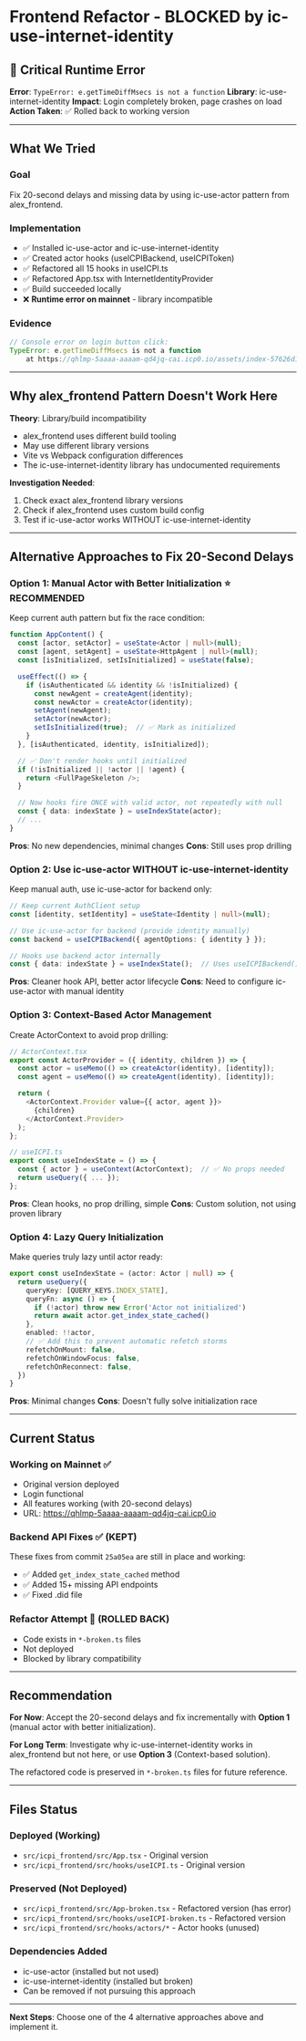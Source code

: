 # Frontend Refactor - BLOCKED by ic-use-internet-identity

## 🔴 Critical Runtime Error

**Error**: `TypeError: e.getTimeDiffMsecs is not a function`
**Library**: ic-use-internet-identity
**Impact**: Login completely broken, page crashes on load
**Action Taken**: ✅ Rolled back to working version

---

## What We Tried

### Goal
Fix 20-second delays and missing data by using ic-use-actor pattern from alex_frontend.

### Implementation
- ✅ Installed ic-use-actor and ic-use-internet-identity
- ✅ Created actor hooks (useICPIBackend, useICPIToken)
- ✅ Refactored all 15 hooks in useICPI.ts
- ✅ Refactored App.tsx with InternetIdentityProvider
- ✅ Build succeeded locally
- ❌ **Runtime error on mainnet** - library incompatible

### Evidence
```javascript
// Console error on login button click:
TypeError: e.getTimeDiffMsecs is not a function
    at https://qhlmp-5aaaa-aaaam-qd4jq-cai.icp0.io/assets/index-57626d14.js:1
```

---

## Why alex_frontend Pattern Doesn't Work Here

**Theory**: Library/build incompatibility
- alex_frontend uses different build tooling
- May use different library versions
- Vite vs Webpack configuration differences
- The ic-use-internet-identity library has undocumented requirements

**Investigation Needed**:
1. Check exact alex_frontend library versions
2. Check if alex_frontend uses custom build config
3. Test if ic-use-actor works WITHOUT ic-use-internet-identity

---

## Alternative Approaches to Fix 20-Second Delays

### Option 1: Manual Actor with Better Initialization ⭐ RECOMMENDED
Keep current auth pattern but fix the race condition:

```typescript
function AppContent() {
  const [actor, setActor] = useState<Actor | null>(null);
  const [agent, setAgent] = useState<HttpAgent | null>(null);
  const [isInitialized, setIsInitialized] = useState(false);

  useEffect(() => {
    if (isAuthenticated && identity && !isInitialized) {
      const newAgent = createAgent(identity);
      const newActor = createActor(identity);
      setAgent(newAgent);
      setActor(newActor);
      setIsInitialized(true);  // ✅ Mark as initialized
    }
  }, [isAuthenticated, identity, isInitialized]);

  // ✅ Don't render hooks until initialized
  if (!isInitialized || !actor || !agent) {
    return <FullPageSkeleton />;
  }

  // Now hooks fire ONCE with valid actor, not repeatedly with null
  const { data: indexState } = useIndexState(actor);
  // ...
}
```

**Pros**: No new dependencies, minimal changes
**Cons**: Still uses prop drilling

### Option 2: Use ic-use-actor WITHOUT ic-use-internet-identity
Keep manual auth, use ic-use-actor for backend only:

```typescript
// Keep current AuthClient setup
const [identity, setIdentity] = useState<Identity | null>(null);

// Use ic-use-actor for backend (provide identity manually)
const backend = useICPIBackend({ agentOptions: { identity } });

// Hooks use backend actor internally
const { data: indexState } = useIndexState();  // Uses useICPIBackend() internally
```

**Pros**: Cleaner hook API, better actor lifecycle
**Cons**: Need to configure ic-use-actor with manual identity

### Option 3: Context-Based Actor Management
Create ActorContext to avoid prop drilling:

```typescript
// ActorContext.tsx
export const ActorProvider = ({ identity, children }) => {
  const actor = useMemo(() => createActor(identity), [identity]);
  const agent = useMemo(() => createAgent(identity), [identity]);

  return (
    <ActorContext.Provider value={{ actor, agent }}>
      {children}
    </ActorContext.Provider>
  );
};

// useICPI.ts
export const useIndexState = () => {
  const { actor } = useContext(ActorContext);  // ✅ No props needed
  return useQuery({ ... });
};
```

**Pros**: Clean hooks, no prop drilling, simple
**Cons**: Custom solution, not using proven library

### Option 4: Lazy Query Initialization
Make queries truly lazy until actor ready:

```typescript
export const useIndexState = (actor: Actor | null) => {
  return useQuery({
    queryKey: [QUERY_KEYS.INDEX_STATE],
    queryFn: async () => {
      if (!actor) throw new Error('Actor not initialized')
      return await actor.get_index_state_cached()
    },
    enabled: !!actor,
    // ✅ Add this to prevent automatic refetch storms
    refetchOnMount: false,
    refetchOnWindowFocus: false,
    refetchOnReconnect: false,
  })
}
```

**Pros**: Minimal changes
**Cons**: Doesn't fully solve initialization race

---

## Current Status

### Working on Mainnet ✅
- Original version deployed
- Login functional
- All features working (with 20-second delays)
- URL: https://qhlmp-5aaaa-aaaam-qd4jq-cai.icp0.io

### Backend API Fixes ✅ (KEPT)
These fixes from commit `25a05ea` are still in place and working:
- ✅ Added `get_index_state_cached` method
- ✅ Added 15+ missing API endpoints
- ✅ Fixed .did file

### Refactor Attempt 🔴 (ROLLED BACK)
- Code exists in `*-broken.ts` files
- Not deployed
- Blocked by library compatibility

---

## Recommendation

**For Now**: Accept the 20-second delays and fix incrementally with **Option 1** (manual actor with better initialization).

**For Long Term**: Investigate why ic-use-internet-identity works in alex_frontend but not here, or use **Option 3** (Context-based solution).

The refactored code is preserved in `*-broken.ts` files for future reference.

---

## Files Status

### Deployed (Working)
- `src/icpi_frontend/src/App.tsx` - Original version
- `src/icpi_frontend/src/hooks/useICPI.ts` - Original version

### Preserved (Not Deployed)
- `src/icpi_frontend/src/App-broken.tsx` - Refactored version (has error)
- `src/icpi_frontend/src/hooks/useICPI-broken.ts` - Refactored version
- `src/icpi_frontend/src/hooks/actors/*` - Actor hooks (unused)

### Dependencies Added
- ic-use-actor (installed but not used)
- ic-use-internet-identity (installed but broken)
- Can be removed if not pursuing this approach

---

**Next Steps**: Choose one of the 4 alternative approaches above and implement it.
